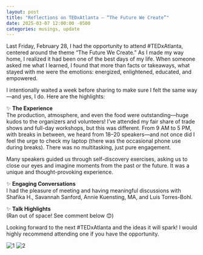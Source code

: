 ```yaml
---
layout: post
title: "Reflections on TEDxAtlanta – “The Future We Create”"
date: 2025-03-07 12:00:00 -0500
categories: musings, update
---
```


Last Friday, February 28, I had the opportunity to attend #TEDxAtlanta, centered around the theme “The Future We Create.” As I made my way home, I realized it had been one of the best days of my life. When someone asked me what I learned, I found that more than facts or takeaways, what stayed with me were the emotions: energized, enlightened, educated, and empowered.

I intentionally waited a week before sharing to make sure I felt the same way—and yes, I do. Here are the highlights:

✨ **The Experience**  
The production, atmosphere, and even the food were outstanding—huge kudos to the organizers and volunteers! I’ve attended my fair share of trade shows and full-day workshops, but this was different. From 9 AM to 5 PM, with breaks in between, we heard from 18–20 speakers—and not once did I feel the urge to check my laptop (there was the occasional phone use during breaks). There was no multitasking, just pure engagement.

Many speakers guided us through self-discovery exercises, asking us to close our eyes and imagine moments from the past or the future. It was a unique and thought-provoking experience.

✨ **Engaging Conversations**  
I had the pleasure of meeting and having meaningful discussions with Shafika H., Savannah Sanford, Annie Kuensting, MA, and Luis Torres-Bohl.

✨ **Talk Highlights**  
(Ran out of space! See comment below 😊)

Looking forward to the next #TEDxAtlanta and the ideas it will spark! I would highly recommend attending one if you have the opportunity.

![1](https://media.licdn.com/dms/image/v2/D4E2CAQF5psq_YMvBIA/comment-image-shrink_8192_480/B4EZVwWLlLH0AM-/0/1741346618165?e=1745413200&v=beta&t=knLksWCLBj5zAjiosuuBnFbAFM2m6ebEb1bu5m6HGQY)
![2](https://www.linkedin.com/posts/sree-pradhip_tedxatlanta-tedxatlanta-activity-7303731064638754816-Tw8e/#?lipi=urn%3Ali%3Apage%3Ad_flagship3_detail_base%3BkC1OXLSaSBSOqADMBhgTxQ%3D%3D)